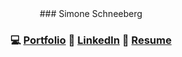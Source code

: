 <div align='center'>
### Simone Schneeberg

### 💻 [Portfolio](http://sschneeberg.com) 🔗 [LinkedIn](https://linkedin.com/in/simone-schneeberg) 📄 [Resume](http://www.sschneeberg.com/resume)
</div>
<!--
**sschneeberg/sschneeberg** is a ✨ _special_ ✨ repository because its `README.md` (this file) appears on your GitHub profile.

Here are some ideas to get you started:

- 🔭 I’m currently working on ...
- 🌱 I’m currently learning ...
- 👯 I’m looking to collaborate on ...
- 🤔 I’m looking for help with ...
- 💬 Ask me about ...
- 📫 How to reach me: ...
- 😄 Pronouns: ...
- ⚡ Fun fact: ...
-->
